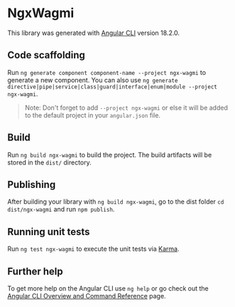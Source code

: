 # NgxWagmi

This library was generated with [Angular CLI](https://github.com/angular/angular-cli) version 18.2.0.

## Code scaffolding

Run `ng generate component component-name --project ngx-wagmi` to generate a new component. You can also use `ng generate directive|pipe|service|class|guard|interface|enum|module --project ngx-wagmi`.

> Note: Don't forget to add `--project ngx-wagmi` or else it will be added to the default project in your `angular.json` file.

## Build

Run `ng build ngx-wagmi` to build the project. The build artifacts will be stored in the `dist/` directory.

## Publishing

After building your library with `ng build ngx-wagmi`, go to the dist folder `cd dist/ngx-wagmi` and run `npm publish`.

## Running unit tests

Run `ng test ngx-wagmi` to execute the unit tests via [Karma](https://karma-runner.github.io).

## Further help

To get more help on the Angular CLI use `ng help` or go check out the [Angular CLI Overview and Command Reference](https://angular.dev/tools/cli) page.
